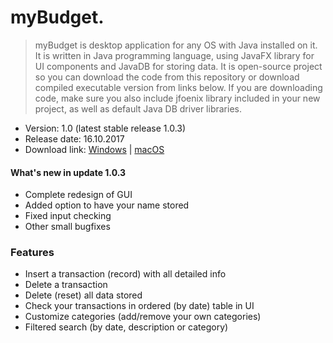 # myBudget.


>myBudget is desktop application for any OS with Java installed on it. It is written in Java programming language, using JavaFX library for UI components and JavaDB for storing data. It is open-source project so you can download the code from this repository or download compiled executable version from links below. If you are downloading code, make sure you also include jfoenix library included in your new project, as well as default Java DB driver libraries.

  - Version: 1.0 (latest stable release 1.0.3)
  - Release date: 16.10.2017
  - Download link: [Windows](https://www.dropbox.com/s/q98xjogl6x3ijv9/myBudget.zip?dl=1) | [macOS](https://www.dropbox.com/s/hsf0jo1nu5o2zjm/myBudget.dmg?dl=1)
  
#### What's new in update 1.0.3
  - Complete redesign of GUI
  - Added option to have your name stored
  - Fixed input checking
  - Other small bugfixes

### Features

  - Insert a transaction (record) with all detailed info
  - Delete a transaction 
  - Delete (reset) all data stored
  - Check your transactions in ordered (by date) table in UI
  - Customize categories (add/remove your own categories)
  - Filtered search (by date, description or category)
